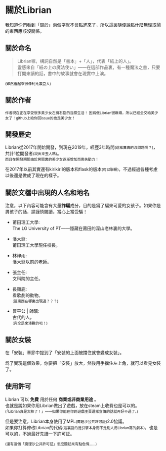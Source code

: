 # 關於Librian

我知道你們看到「關於」兩個字就不會點進來了，所以這裏隨便說點什麼無理取鬧的東西應該沒關係。

## 關於命名

> Librian嘛，構詞自然是「書本」+「人」，代表「紙上的人」。  
> 靈感來自「紙の上の魔法使い」——在這部作品裏，有一種魔法之書，只要打開來讀的話，書中的故事就會在現實中上演。

<small>(雖然看起來很像利比裏亞人)</small>

## 關於作者

<small>
作者現在正在享受很多美少女左擁右抱的淫靡生活！  
因爲做Librian很麻煩，所以已經全交給美少女了！github上給你回issue的也是美少女！
</small>

## 開發歷史

Librian從2017年開始開發，到現在2019年，經歷3年時間<small>(這樣算真的沒問題嗎？)</small>，共計1位開發者<small>(說出來丟人嗎)</small>。  
<small>而且在開發期間由於房間裏的美少女逐漸增加而喪失動力！</small>

在2017年以前其實還有kirikiri的版本和flask的版本<small>(可以聯網)</small>，不過經過各種考慮以後還是做成了現在的樣子。

## 關於文檔中出現的人名和地名

注意，以下內容可能含有大量**詐騙**成分，目的是爲了騙來可愛的女孩子。如果你是男孩子的話，請謹慎閱讀，當心上當受騙！

+ 莆田理工大學:   
    The LG University of PT——隱藏在莆田的深山老林裏的大學。

+ 潘大爺:   
    莆田理工大學現任校長。

+ 林梓雨:   
    潘大爺以前的老師。

+ 張主任:   
    文科院的主任。
    
+ 長頸鹿:   
    看歌劇的動物。   
    <small>(這東西在哪裏出現過？？？)</small>

+ 晉平公 | 師曠:      
    古代的人。   
    <small>(完全是來湊數的吧！)</small>

## 關於女裝

在「安裝」章節中提到了「安裝的上面被擋住就會變成女裝」。

爲了實現這個效果，你要把「安裝」放大，然後用手擋住左上角，就可以看見女裝了。

## 使用許可

Librian 可以 **免費** 用於任何 **商業或非商業用途** 。   
也就是說如果你用Librian做出了遊戲，放在steam上收費也是可以的。   
<small>(「Librian真是太棒了！」——如果你能在你的遊戲主頁這樣宣傳的話就再好不過了。)</small>

但是要注意，Librian本身使用了MPL<small>(魔理沙公共許可証)</small>2.0協議。   
如果你打算修改Librian的代碼<small>(這裏指的是引擎本身而不是別人用Librian寫的劇本)</small>，也是可以的，不過最好先讀一下許可証。

<small>(還有這個「魔理沙公共許可証」怎麼聽起來有點色情……)</small>